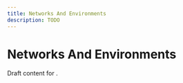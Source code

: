```yaml
---
title: Networks And Environments
description: TODO
---
```


# Networks And Environments

Draft content for .
